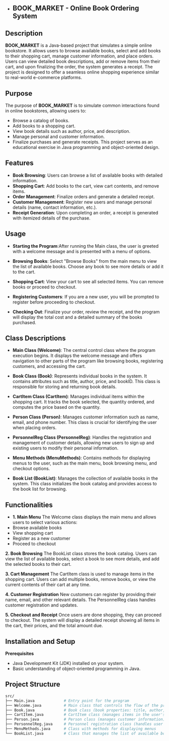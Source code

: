 - ## **BOOK_MARKET** - Online Book Ordering System

## **Description**
**BOOK_MARKET** is a Java-based project that simulates a simple online bookstore. It allows users to browse available books, select and add books to their shopping cart, manage customer information, and place orders. Users can view detailed book descriptions, add or remove items from their cart, and upon finalizing the order, the system generates a receipt. The project is designed to offer a seamless online shopping experience similar to real-world e-commerce platforms.

## **Purpose**
The purpose of **BOOK_MARKET** is to simulate common interactions found in online bookstores, allowing users to:
- Browse a catalog of books.
- Add books to a shopping cart.
- View book details such as author, price, and description.
- Manage personal and customer information.
- Finalize purchases and generate receipts.
This project serves as an educational exercise in Java programming and object-oriented design.

## **Features**
- **Book Browsing**: Users can browse a list of available books with detailed information.
- **Shopping Cart**: Add books to the cart, view cart contents, and remove items.
- **Order Management**: Finalize orders and generate a detailed receipt.
- **Customer Management**: Register new users and manage personal details (name, contact information, etc.).
- **Receipt Generation**: Upon completing an order, a receipt is generated with itemized details of the purchase.

## **Usage**
- **Starting the Program**:After running the Main class, the user is greeted with a welcome message and is presented with a menu of options.

- **Browsing Books**: Select "Browse Books" from the main menu to view the list of available books. Choose any book to see more details or add it to the cart.

- **Shopping Cart**: View your cart to see all selected items. You can remove books or proceed to checkout.

- **Registering Customers**: If you are a new user, you will be prompted to register before proceeding to checkout.

- **Checking Out**: Finalize your order, review the receipt, and the program will display the total cost and a detailed summary of the books purchased.

## **Class Descriptions**
- **Main Class (Welcome)**: The central control class where the program execution begins. It displays the welcome message and offers navigation to other parts of the program like browsing books, registering customers, and accessing the cart.

- **Book Class (Book)**: Represents individual books in the system. It contains attributes such as title, author, price, and bookID. This class is responsible for storing and returning book details.

- **CartItem Class (CartItem)**: Manages individual items within the shopping cart. It tracks the book selected, the quantity ordered, and computes the price based on the quantity.

- **Person Class (Person)**: Manages customer information such as name, email, and phone number. This class is crucial for identifying the user when placing orders.

- **PersonnelReg Class (PersonnelReg)**: Handles the registration and management of customer details, allowing new users to sign up and existing users to modify their personal information.

- **Menu Methods (MenuMethods)**: Contains methods for displaying menus to the user, such as the main menu, book browsing menu, and checkout options.

- **Book List (BookList)**: Manages the collection of available books in the system. This class initializes the book catalog and provides access to the book list for browsing.

## **Functionalities**
- **1. Main Menu**
The Welcome class displays the main menu and allows users to select various actions:
- Browse available books
- View shopping cart
- Register as a new customer
- Proceed to checkout
  
 **2. Book Browsing**
The BookList class stores the book catalog. Users can view the list of available books, select a book to see more details, and add the selected books to their cart.

 **3. Cart Management**
The CartItem class is used to manage items in the shopping cart. Users can add multiple books, remove books, or view the current contents of their cart at any time.

 **4. Customer Registration**
New customers can register by providing their name, email, and other relevant details. The PersonnelReg class handles customer registration and updates.

 **5. Checkout and Receipt**
Once users are done shopping, they can proceed to checkout. The system will display a detailed receipt showing all items in the cart, their prices, and the total amount due.

## **Installation and Setup**
 **Prerequisites**
- Java Development Kit (JDK) installed on your system.
- Basic understanding of object-oriented programming in Java.

## **Project Structure**

```bash
src/
├── Main.java             # Entry point for the program
├── Welcome.java          # Main class that controls the flow of the program
├── Book.java             # Book class (book properties: title, author, price, etc.)
├── CartItem.java         # CartItem class (manages items in the user's cart)
├── Person.java           # Person class (manages customer information)
├── PersonnelReg.java     # Personnel registration class (handles user registration and data)
├── MenuMethods.java      # Class with methods for displaying menus
└── BookList.java         # Class that manages the list of available books



